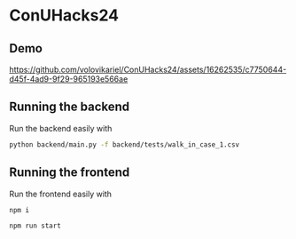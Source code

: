 # ConUHacks24

## Demo
https://github.com/volovikariel/ConUHacks24/assets/16262535/c7750644-d45f-4ad9-9f29-965193e566ae



## Running the backend
Run the backend easily with
```bash
python backend/main.py -f backend/tests/walk_in_case_1.csv
```
## Running the frontend
Run the frontend easily with
```bash
npm i
```
```bash
npm run start
```
